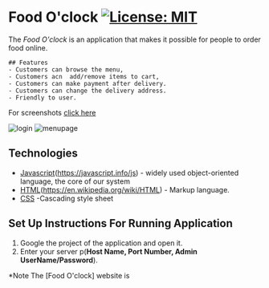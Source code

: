 #  Food O'clock [![License: MIT](https://img.shields.io/badge/License-MIT-yellow.svg)](https://opensource.org/licenses/MIT)
The *Food O'clock* is an application that makes it possible for people to order food online.

```features
## Features
- Customers can browse the menu,
- Customers acn  add/remove items to cart, 
- Customers can make payment after delivery.
- Customers can change the delivery address.
- Friendly to user.
```
For screenshots [click here](https://raw.githubusercontent.com/macymuhia/Food-O-clock/develop/images/all/0.jpg)

![login]()
![menupage]()

## Technologies
- [Javascript](JQuery)(https://javascript.info/js) - widely used object-oriented language, the core of our system
- [HTML](bootstrap)(https://en.wikipedia.org/wiki/HTML) - Markup language.
- [CSS](https://developer.mozilla.org/en-US/docs/Web/CSS) -Cascading style sheet 

## Set Up Instructions For Running Application
1. Google the project of the application and open it.
2. Enter your server p(**Host Name, Port Number, Admin UserName/Password**).

*Note The [Food O'clock] website is 


